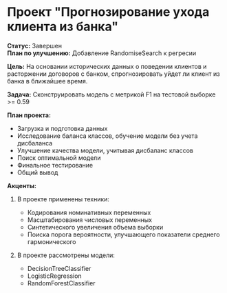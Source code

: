 # Проект "Прогнозирование ухода клиента из банка"  
__Статус:__ Завершен  
__План по улучшению:__ Добавление RandomiseSearch к регресии    

__Цель:__ На основании исторических данных о поведении клиентов и расторжении договоров с банком, спрогнозировать уйдет ли клиент из банка в ближайшее время.    

__Задача:__ Сконструировать модель с метрикой F1 на тестовой выборке >= 0.59

__План проекта:__
- Загрузка и подготовка данных
- Исследование баланса классов, обучение модели без учета дисбаланса
- Улучшение качества модели, учитывая дисбаланс классов
- Поиск оптимальной модели
- Финальное тестирование
- Общий вывод  
  
__Акценты:__  
1. В проекте применены техники:  
   - Кодирования номинативных переменных  
   - Масштабирования числовых переменных  
   - Синтетического увеличения объема выборки   
   - Поиска порога вероятности, улучшающего показатели среднего гармонического      
   
2. В проекте рассмотрены модели: 
    - DecisionTreeClassifier
    - LogisticRegression
    - RandomForestClassifier
